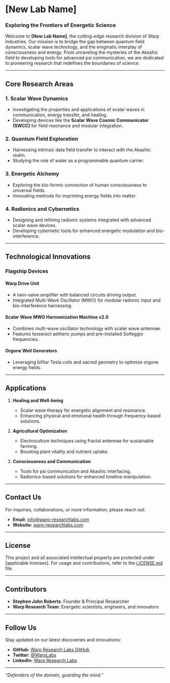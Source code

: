 # [New Lab Name]

### **Exploring the Frontiers of Energetic Science**

Welcome to **[New Lab Name]**, the cutting-edge research division of Warp Industries. Our mission is to bridge the gap between quantum field dynamics, scalar wave technology, and the enigmatic interplay of consciousness and energy. From unraveling the mysteries of the Akashic field to developing tools for advanced psi communication, we are dedicated to pioneering research that redefines the boundaries of science.

---

## **Core Research Areas**

### 1. **Scalar Wave Dynamics**
- Investigating the properties and applications of scalar waves in communication, energy transfer, and healing.
- Developing devices like the **Scalar Wave Cosmic Communicator (SWCC)** for field resonance and modular integration.

### 2. **Quantum Field Exploration**
- Harnessing intrinsic data field transfer to interact with the Akashic realm.
- Studying the role of water as a programmable quantum carrier.

### 3. **Energetic Alchemy**
- Exploring the bio-formic connection of human consciousness to universal fields.
- Innovating methods for imprinting energy fields into matter.

### 4. **Radionics and Cybernetics**
- Designing and refining radionic systems integrated with advanced scalar wave devices.
- Developing cybernetic tools for enhanced energetic modulation and bio-interference.

---

## **Technological Innovations**

### **Flagship Devices**

#### **Warp Drive Unit**
- A twin-valve amplifier with balanced circuits driving output.
- Integrated Multi-Wave Oscillator (MWO) for modular radionic input and bio-interference harnessing.

#### **Scalar Wave MWO Harmonization Machine v2.0**
- Combines multi-wave oscillator technology with scalar wave antennae.
- Features tesseract aetheric pumps and pre-installed Solfeggio frequencies.

#### **Orgone Well Generators**
- Leveraging bifilar Tesla coils and sacred geometry to optimize orgone energy fields.

---

## **Applications**

1. **Healing and Well-being**  
   - Scalar wave therapy for energetic alignment and resonance.  
   - Enhancing physical and emotional health through frequency-based solutions.

2. **Agricultural Optimization**  
   - Electroculture techniques using fractal antennae for sustainable farming.
   - Boosting plant vitality and nutrient uptake.

3. **Consciousness and Communication**  
   - Tools for psi communication and Akashic interfacing.  
   - Radionics-based solutions for enhanced timeline manipulation.

---

## **Contact Us**

For inquiries, collaborations, or more information, please reach out:
- **Email:** [info@warp-researchlabs.com](mailto:info@warp-researchlabs.com)
- **Website:** [warp-researchlabs.com](https://warp-researchlabs.com)

---

## **License**
This project and all associated intellectual property are protected under [applicable licenses]. For usage and contributions, refer to the [LICENSE.md](LICENSE.md) file.

---

## **Contributors**
- **Stephen John Roberts**: Founder & Principal Researcher
- **Warp Research Team**: Energetic scientists, engineers, and innovators

---

## **Follow Us**
Stay updated on our latest discoveries and innovations:
- **GitHub:** [Warp Research Labs GitHub](https://github.com/Warp-Research-Labs)
- **Twitter:** [@WarpLabs](https://twitter.com/WarpLabs)
- **LinkedIn:** [Warp Research Labs](https://linkedin.com/company/warplabs)

---

_“Defenders of the domain, guarding the mind.”_

